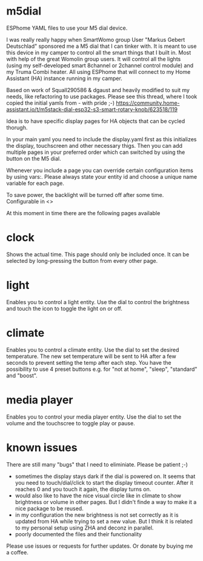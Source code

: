 # m5dial

ESPhome YAML files to use your M5 dial device.

I was really really happy when SmartWomo group User "Markus Gebert Deutschlad" sponsored me a M5 dial that I can tinker with.
It is meant to use this device in my camper to control all the smart things that I built in. Most with help of the great Womolin group users. It will control all the lights (using my self-developed smart 8channel or 2channel control module) and my Truma Combi heater. All using ESPhome that will connect to my Home Assistant (HA) instance running in my camper.

Based on work of Squall290586 & dgaust and heavily modified to suit my needs, like refactoring to use packages.
Please see this thread, where I took copied the initial yamls from - with pride ;-)
https://community.home-assistant.io/t/m5stack-dial-esp32-s3-smart-rotary-knob/623518/119 

Idea is to have specific display pages for HA objects that can be cycled thorugh.

In your main yaml you need to include the display.yaml first as this initializes the display, touchscreen and other necessary thigs.
Then you can add multiple pages in your preferred order which can switched by using the button on the M5 dial.

Whenever you include a page you can override certain configuration items by using vars:.
Please always state your entity id and choose a unique name variable for each page.

To save power, the backlight will be turned off after some time. Configurable in <>

At this moment in time there are the following pages available
# clock 
Shows the actual time. This page should only be included once. It can be selected by long-pressing the button from every other page.

# light
Enables you to control a light entity. Use the dial to control the brightness and touch the icon to toggle the light on or off.

# climate
Enables you to control a climate entity. Use the dial to set the desired temperature. The new set temperature will be sent to HA after a few seconds to prevent setting the temp after each step.
You have the possibility to use 4 preset buttons e.g. for "not at home", "sleep", "standard" and "boost".

# media player
Enables you to control your media player entity. Use the dial to set the volume and the touchscree to toggle play or pause.


# known issues
There are still many "bugs" that I need to eliminiate. Please be patient ;-)

- sometimes the display stays dark if the dial is powered on. It seems that you need to touch/dial/click to start the display timeout counter. After it reaches 0 and you touch it again, the display turns on.
- would also like to have the nice visual circle like in climate to show brightness or volume in other pages. But I didn't finde a way to make it a nice package to be reused.
- in my configuration the new brightness is not set correctly as it is updated from HA while trying to set a new value. But I think it is related to my personal setup using ZHA and deconz in parallel.
- poorly documented the files and their functionality

Please use issues or requests for further updates.
Or donate by buying me a coffee.

